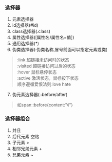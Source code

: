 ### 选择器
1. 元素选择器
2. id选择器(#id)
3. class选择器(.class)
4. 属性选择器([属性名/属性名=值])
5. 通用选择器(*)
6. 伪类选择器(:伪类名称,冒号前面可以指定元素或类)
> :link 超链接未访问时的状态  
> :visited 超链接访问过后的状态  
> :hover 鼠标悬停状态  
> :active 激活状态，鼠标按下状态  
> 顺序遵循爱恨法则:love hate
7. 伪元素选择器(::before/after)
> 如span::before{content:"《"}

### 选择器组合
1. 并且
2. 后代元素  空格
3. 子元素 >
4. 相邻兄弟元素 +
5. 兄弟元素 ~
